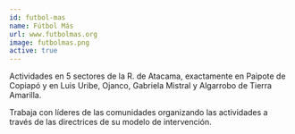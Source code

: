 ```yaml
---
id: futbol-mas
name: Fútbol Más
url: www.futbolmas.org
image: futbolmas.png
active: true
---
```

Actividades en 5 sectores de la R. de Atacama, exactamente en Paipote de Copiapó y en Luis Uribe, Ojanco, Gabriela Mistral y Algarrobo de Tierra Amarilla. 

Trabaja con líderes de las comunidades organizando las actividades a través de las directrices de su modelo de intervención.
